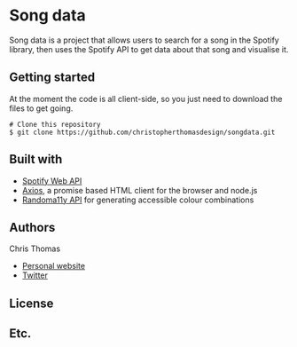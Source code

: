 # Song data

Song data is a project that allows users to search for a song in the Spotify library, then uses the Spotify API to get data about that song and visualise it.

## Getting started

At the moment the code is all client-side, so you just need to download the files to get going.

```
# Clone this repository
$ git clone https://github.com/christopherthomasdesign/songdata.git
```

## Built with

* [Spotify Web API](https://developer.spotify.com/web-api/)
* [Axios](https://github.com/axios/axios), a promise based HTML client for the browser and node.js
* [Randoma11y API](https://randoma11y.com) for generating accessible colour combinations

## Authors

Chris Thomas
* [Personal website](http://thomaschris.co.uk/)
* [Twitter](https://twitter.com/christhomas_90)

## License

## Etc.
